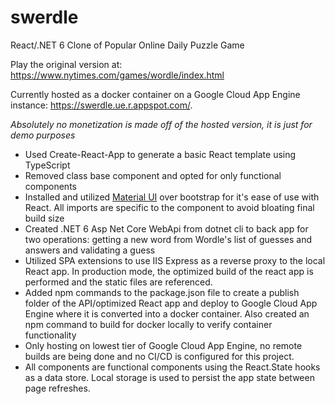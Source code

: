 # swerdle

React/.NET 6 Clone of Popular Online Daily Puzzle Game

Play the original version at: https://www.nytimes.com/games/wordle/index.html

Currently hosted as a docker container on a Google Cloud App Engine instance: https://swerdle.ue.r.appspot.com/.

_Absolutely no monetization is made off of the hosted version, it is just for demo purposes_

<ul>
  <li>Used Create-React-App to generate a basic React template using TypeScript</li>
  <li>Removed class base component and opted for only functional components</li>
  <li>Installed and utilized <a href="https://mui.com/">Material UI</a> over bootstrap for it's ease of use with React. All imports are specific to the component to avoid bloating final build size</li>
  <li>Created .NET 6 Asp Net Core WebApi from dotnet cli to back app for two operations: getting a new word from Wordle's list of guesses and answers and validating a guess</li>
  <li>Utilized SPA extensions to use IIS Express as a reverse proxy to the local React app. In production mode, the optimized build of the react app is performed and the static files are referenced.</li>
  <li>Added npm commands to the package.json file to create a publish folder of the API/optimized React app and deploy to Google Cloud App Engine where it is converted into a docker container. Also created an npm command to build for docker locally to verify container functionality</li>
  <li>Only hosting on lowest tier of Google Cloud App Engine, no remote builds are being done and no CI/CD is configured for this project.</li>
  <li>All components are functional components using the React.State hooks as a data store. Local storage is used to persist the app state between page refreshes.</li>
</ul>
